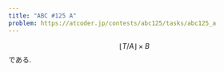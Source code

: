 ```yaml
---
title: "ABC #125 A"
problem: https://atcoder.jp/contests/abc125/tasks/abc125_a
---
```

$$ \lfloor T/A \rfloor \times B $$ である.
